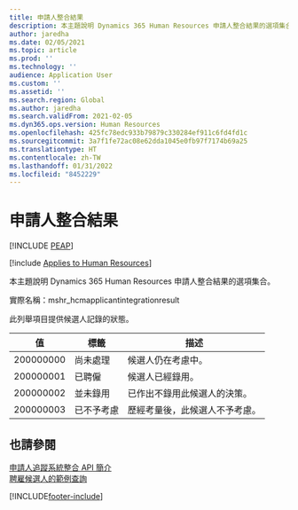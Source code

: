 ```yaml
---
title: 申請人整合結果
description: 本主題說明 Dynamics 365 Human Resources 申請人整合結果的選項集合。
author: jaredha
ms.date: 02/05/2021
ms.topic: article
ms.prod: ''
ms.technology: ''
audience: Application User
ms.custom: ''
ms.assetid: ''
ms.search.region: Global
ms.author: jaredha
ms.search.validFrom: 2021-02-05
ms.dyn365.ops.version: Human Resources
ms.openlocfilehash: 425fc78edc933b79879c330284ef911c6fd4fd1c
ms.sourcegitcommit: 3a7f1fe72ac08e62dda1045e0fb97f7174b69a25
ms.translationtype: HT
ms.contentlocale: zh-TW
ms.lasthandoff: 01/31/2022
ms.locfileid: "8452229"
---
```

# <a name="applicant-integration-result"></a>申請人整合結果


[!INCLUDE [PEAP](../includes/peap-1.md)]

[!include [Applies to Human Resources](../includes/applies-to-hr.md)]

本主題說明 Dynamics 365 Human Resources 申請人整合結果的選項集合。

實際名稱：mshr_hcmapplicantintegrationresult

此列舉項目提供候選人記錄的狀態。

| 值 | 標籤 | 描述 |
| --- | --- | --- |
| 200000000 | 尚未處理 | 候選人仍在考慮中。 |
| 200000001 | 已聘僱 | 候選人已經錄用。 |
| 200000002 | 並未錄用 | 已作出不錄用此候選人的決策。 |
| 200000003 | 已不予考慮 | 歷經考量後，此候選人不予考慮。 |

## <a name="see-also"></a>也請參閱

[申請人追蹤系統整合 API 簡介](hr-admin-integration-ats-api-introduction.md)<br>
[聘雇候選人的範例查詢](hr-admin-integration-ats-api-candidate-to-hire-example-query.md)


[!INCLUDE[footer-include](../includes/footer-banner.md)]
